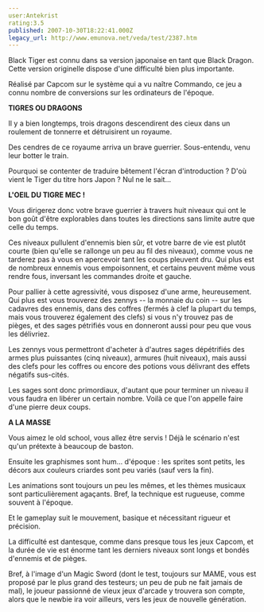 ```yaml
---
user:Antekrist
rating:3.5
published: 2007-10-30T18:22:41.000Z
legacy_url: http://www.emunova.net/veda/test/2387.htm
---
```

Black Tiger est connu dans sa version japonaise en tant que Black Dragon. Cette version originelle dispose d'une difficulté bien plus importante.  

Réalisé par Capcom sur le système qui a vu naître Commando, ce jeu a connu nombre de conversions sur les ordinateurs de l'époque.  

  

**TIGRES OU DRAGONS**  

Il y a bien longtemps, trois dragons descendirent des cieux dans un roulement de tonnerre et détruisirent un royaume.  

Des cendres de ce royaume arriva un brave guerrier. Sous-entendu, venu leur botter le train.  

Pourquoi se contenter de traduire bêtement l'écran d'introduction ? D'où vient le Tiger du titre hors Japon ? Nul ne le sait...  

  

**L'OEIL DU TIGRE MEC !**  

Vous dirigerez donc votre brave guerrier à travers huit niveaux qui ont le bon goût d'être explorables dans toutes les directions sans limite autre que celle du temps.  

Ces niveaux pullulent d'ennemis bien sûr, et votre barre de vie est plutôt courte (bien qu'elle se rallonge un peu au fil des niveaux), comme vous ne tarderez pas à vous en apercevoir tant les coups pleuvent dru. Qui plus est de nombreux ennemis vous empoisonnent, et certains peuvent même vous rendre fous, inversant les commandes droite et gauche.  

Pour pallier à cette agressivité, vous disposez d'une arme, heureusement. Qui plus est vous trouverez des zennys -- la monnaie du coin -- sur les cadavres des ennemis, dans des coffres (fermés à clef la plupart du temps, mais vous trouverez également des clefs) si vous n'y trouvez pas de pièges, et des sages pétrifiés vous en donneront aussi pour peu que vous les délivriez.  

Les zennys vous permettront d'acheter à d'autres sages dépétrifiés des armes plus puissantes (cinq niveaux), armures (huit niveaux), mais aussi des clefs pour les coffres ou encore des potions vous délivrant des effets négatifs sus-cités.  

Les sages sont donc primordiaux, d'autant que pour terminer un niveau il vous faudra en libérer un certain nombre. Voilà ce que l'on appelle faire d'une pierre deux coups.  

  

**A LA MASSE**  

Vous aimez le old school, vous allez être servis ! Déjà le scénario n'est qu'un prétexte à beaucoup de baston.  

Ensuite les graphismes sont hum... d'époque : les sprites sont petits, les décors aux couleurs criardes sont peu variés (sauf vers la fin).  

Les animations sont toujours un peu les mêmes, et les thèmes musicaux sont particulièrement agaçants. Bref, la technique est rugueuse, comme souvent à l'époque.  

Et le gameplay suit le mouvement, basique et nécessitant rigueur et précision.  

La difficulté est dantesque, comme dans presque tous les jeux Capcom, et la durée de vie est énorme tant les derniers niveaux sont longs et bondés d'ennemis et de pièges.  

Bref, à l'image d'un Magic Sword (dont le test, toujours sur MAME, vous est proposé par le plus grand des testeurs; un peu de pub ne fait jamais de mal), le joueur passionné de vieux jeux d'arcade y trouvera son compte, alors que le newbie ira voir ailleurs, vers les jeux de nouvelle génération.